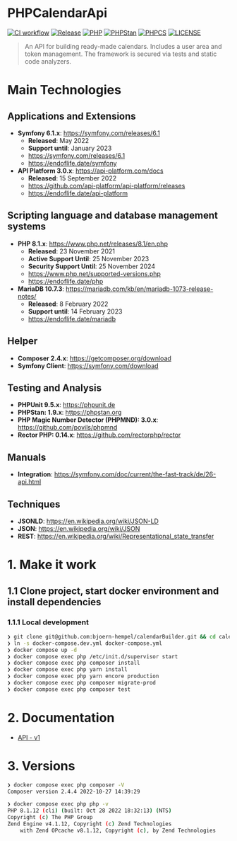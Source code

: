 # PHPCalendarApi

[![CI workflow](https://github.com/bjoern-hempel/php-calendar-api/actions/workflows/ci-workflow.yml/badge.svg?branch=main)](https://github.com/bjoern-hempel/php-calendar-api/actions/workflows/ci-workflow.yml)
[![Release](https://img.shields.io/github/v/release/bjoern-hempel/php-calendar-api)](https://github.com/bjoern-hempel/php-calendar-api/releases)
[![PHP](https://img.shields.io/badge/PHP-^8.0-777bb3.svg?logo=php&logoColor=white&labelColor=555555&style=flat)](https://www.php.net/supported-versions.php)
[![PHPStan](https://img.shields.io/badge/PHPStan-Level%208-brightgreen.svg?style=flat)](https://phpstan.org/user-guide/rule-levels)
[![PHPCS](https://img.shields.io/badge/PHPCS-PSR12-brightgreen.svg?style=flat)](https://www.php-fig.org/psr/psr-12/)
[![LICENSE](https://img.shields.io/github/license/bjoern-hempel/php-calendar-api)](https://github.com/bjoern-hempel/php-calendar-api/blob/master/LICENSE.md)

> An API for building ready-made calendars. Includes a user area and token management. The framework is secured via tests and static code analyzers.

# Main Technologies

## Applications and Extensions

* **Symfony 6.1.x**: https://symfony.com/releases/6.1
    * **Released**: May 2022
    * **Support until**: January 2023
    * https://symfony.com/releases/6.1
    * https://endoflife.date/symfony
* **API Platform 3.0.x**: https://api-platform.com/docs
    * **Released**: 15 September 2022
    * https://github.com/api-platform/api-platform/releases
    * https://endoflife.date/api-platform

## Scripting language and database management systems

* **PHP 8.1.x**: https://www.php.net/releases/8.1/en.php
    * **Released**: 23 November 2021
    * **Active Support Until**: 25 November 2023
    * **Security Support Until**: 25 November 2024
    * https://www.php.net/supported-versions.php
    * https://endoflife.date/php
* **MariaDB 10.7.3**: https://mariadb.com/kb/en/mariadb-1073-release-notes/
    * **Released**: 8 February 2022
    * **Support until**: 14 February 2023
    * https://endoflife.date/mariadb

## Helper

* **Composer 2.4.x**: https://getcomposer.org/download
* **Symfony Client**: https://symfony.com/download

## Testing and Analysis

* **PHPUnit 9.5.x**: https://phpunit.de
* **PHPStan: 1.9.x**: https://phpstan.org
* **PHP Magic Number Detector (PHPMND): 3.0.x**: https://github.com/povils/phpmnd
* **Rector PHP: 0.14.x**: https://github.com/rectorphp/rector

## Manuals

* **Integration**: https://symfony.com/doc/current/the-fast-track/de/26-api.html

## Techniques

* **JSONLD**: https://en.wikipedia.org/wiki/JSON-LD
* **JSON**: https://en.wikipedia.org/wiki/JSON
* **REST**: https://en.wikipedia.org/wiki/Representational_state_transfer

# 1. Make it work

## 1.1 Clone project, start docker environment and install dependencies

### 1.1.1 Local development

```bash
❯ git clone git@github.com:bjoern-hempel/calendarBuilder.git && cd calendarBuilder
❯ ln -s docker-compose.dev.yml docker-compose.yml
❯ docker compose up -d
❯ docker compose exec php /etc/init.d/supervisor start
❯ docker compose exec php composer install
❯ docker compose exec php yarn install
❯ docker compose exec php yarn encore production
❯ docker compose exec php composer migrate-prod
❯ docker compose exec php composer test
```

# 2. Documentation

* [API - v1](docs/api/README.md)

# 3. Versions

```bash
❯ docker compose exec php composer -V
Composer version 2.4.4 2022-10-27 14:39:29
```

```bash
❯ docker compose exec php php -v
PHP 8.1.12 (cli) (built: Oct 28 2022 18:32:13) (NTS)
Copyright (c) The PHP Group
Zend Engine v4.1.12, Copyright (c) Zend Technologies
    with Zend OPcache v8.1.12, Copyright (c), by Zend Technologies
```